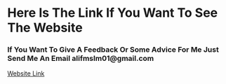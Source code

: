 <h1>Here Is The Link If You Want To See The Website</h1>
<h3>If You Want To Give A Feedback Or Some Advice For Me Just Send Me An Email alifmslm01@gmail.com</h3>

<a href="https://alifmslm.github.io/alifoliooo/" > Website Link </a>
